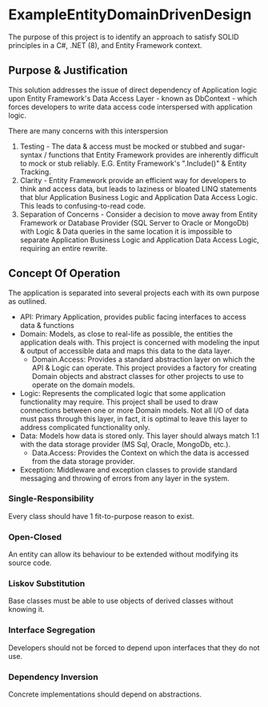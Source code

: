# ExampleEntityDomainDrivenDesign
The purpose of this project is to identify an approach to satisfy SOLID principles in a C#, .NET (8), and Entity Framework context.

## Purpose & Justification
This solution addresses the issue of direct dependency of Application logic upon Entity Framework's Data Access Layer - known as DbContext - which forces developers to write data access code interspersed with application logic.

There are many concerns with this interspersion
1) Testing - The data & access must be mocked or stubbed and sugar-syntax / functions that Entity Framework provides are inherently difficult to mock or stub reliably. E.G. Entity Framework's ".Include()" & Entity Tracking.
2) Clarity - Entity Framework provide an efficient way for developers to think and access data, but leads to laziness or bloated LINQ statements that blur Application Business Logic and Application Data Access Logic. This leads to confusing-to-read code.
3) Separation of Concerns - Consider a decision to move away from Entity Framework or Database Provider (SQL Server to Oracle or MongoDb) with Logic & Data queries in the same location it is impossible to separate Application Business Logic and Application Data Access Logic, requiring an entire rewrite.

## Concept Of Operation

The application is separated into several projects each with its own purpose as outlined.
- API: Primary Application, provides public facing interfaces to access data & functions
- Domain: Models, as close to real-life as possible, the entities the application deals with. This project is concerned with modeling the input & output of accessible data and maps this data to the data layer.
  - Domain.Access: Provides a standard abstraction layer on which the API & Logic can operate. This project provides a factory for creating Domain objects and abstract classes for other projects to use to operate on the domain models.
- Logic: Represents the complicated logic that some application functionality may require. This project shall be used to draw connections between one or more Domain models. Not all I/O of data must pass through this layer, in fact, it is optimal to leave this layer to address complicated functionality only.
- Data: Models how data is stored only. This layer should always match 1:1 with the data storage provider (MS Sql, Oracle, MongoDb, etc.).
  - Data.Access: Provides the Context on which the data is accessed from the data storage provider.
- Exception: Middleware and exception classes to provide standard messaging and throwing of errors from any layer in the system.

### Single-Responsibility
Every class should have 1 fit-to-purpose reason to exist.

### Open-Closed
An entity can allow its behaviour to be extended without modifying its source code.

### Liskov Substitution
Base classes must be able to use objects of derived classes without knowing it.

### Interface Segregation
Developers should not be forced to depend upon interfaces that they do not use.

### Dependency Inversion
Concrete implementations should depend on abstractions.